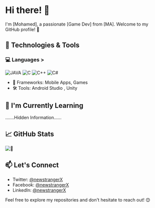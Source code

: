 # Hi there! 👋

I'm [Mohamed], a passionate [Game Dev] from [MA]. Welcome to my GitHub profile! 🚀

## 🔧 Technologies & Tools

###  💻 Languages >
![JAVA](https://img.shields.io/badge/JAVA-%2300599C.svg?style=for-the-badge&logoColor=white)
![C](https://img.shields.io/badge/c-%2300599C.svg?style=for-the-badge&logoColor=white)
![C++](https://img.shields.io/badge/c++-%2300599C.svg?style=for-the-badge&logoColor=white)
![C#](https://img.shields.io/badge/c#-%2300599C.svg?style=for-the-badge&logoColor=white)

- 🚀 Frameworks: Mobile Apps, Games
- 🛠️ Tools: Android Studio , Unity

## 🌱 I'm Currently Learning

.......Hidden Information......

## 📈 GitHub Stats

![🐠](https://github-readme-stats.vercel.app/api?username=mait-elk42&show_icons=true&count_private=true&hide=prs&theme=radical)

## 📫 Let's Connect

- Twitter: [@newstrangerX](https://twitter.com/newstrangerX)
- Facebook: [@newstrangerX](https://facebook.com/newstrangerX)
- LinkedIn: [@newstrangerX](https://www.linkedin.com/in/new-stranger-a36564286)

Feel free to explore my repositories and don't hesitate to reach out! 😊
